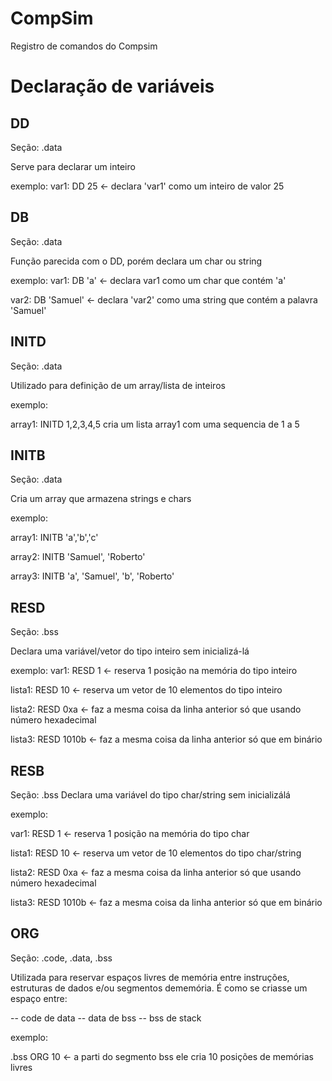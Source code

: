 # CompSim
Registro de comandos do Compsim

# Declaração de variáveis
## DD
Seção: .data

Serve para declarar um inteiro

exemplo: 
var1: DD 25 <- declara 'var1' como um inteiro de valor 25
## DB
Seção: .data

Função parecida com o DD, porém declara um char ou string

exemplo:
var1: DB 'a' <- declara var1 como um char que contém 'a'

var2: DB 'Samuel' <- declara 'var2' como uma string que contém a palavra 'Samuel'
## INITD
Seção: .data

Utilizado para definição de um array/lista de inteiros

exemplo:

array1: INITD 1,2,3,4,5 cria um lista array1 com uma sequencia de 1 a 5
## INITB

Seção: .data

Cria um array que armazena strings e chars

exemplo:

array1: INITB 'a','b','c'

array2: INITB 'Samuel', 'Roberto'

array3: INITB 'a', 'Samuel', 'b', 'Roberto'

## RESD
Seção: .bss

Declara uma variável/vetor do tipo inteiro sem inicializá-lá

exemplo:
var1: RESD 1 <- reserva 1 posição na memória do tipo inteiro

lista1: RESD 10 <- reserva um vetor de 10 elementos do tipo inteiro

lista2: RESD 0xa <- faz a mesma coisa da linha anterior só que usando número hexadecimal

lista3: RESD 1010b <- faz a mesma coisa da linha anterior só que em binário

## RESB

Seção: .bss
Declara uma variável do tipo char/string sem inicializálá

exemplo:

var1: RESD 1 <- reserva 1 posição na memória do tipo char

lista1: RESD 10 <- reserva um vetor de 10 elementos do tipo char/string

lista2: RESD 0xa <- faz a mesma coisa da linha anterior só que usando número hexadecimal

lista3: RESD 1010b <- faz a mesma coisa da linha anterior só que em binário

## ORG

Seção: .code, .data, .bss

Utilizada para reservar espaços livres de memória entre instruções, estruturas de dados e/ou segmentos dememória. É como se criasse um espaço entre:

-- code de data
-- data de bss
-- bss de stack

exemplo:

.bss
ORG 10 <- a parti do segmento bss ele cria 10 posições de memórias livres
